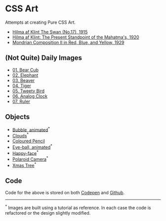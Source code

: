 # CSS Art

Attempts at creating Pure CSS Art.

- [Hilma af Klint The Swan (No.17), 1915](https://janegca.github.io/hilma/swan-17.html)
- [Hilma af Klint: The Present Standpoint of the Mahatma's, 1920](https://janegca.github.io/hilma/mahatma.html)
- [Mondrian Composition II in Red, Blue, and Yellow, 1929](https://janegca.github.io/mondrian/comp-II-rby.html)

## (Not Quite) Daily Images

- [01. Bear Cub](./daily-images/01-bear-cub.html)
- [02. Elephant](./daily-images/02-elephant.html)
- [03. Beaver](./daily-images/03-beaver.html)
- [04. Tiger](./daily-images/04-tiger.html)
- [05. Tweety Bird](./daily-images/05-tweety.html)
- [06. Analog Clock](./daily-images/06-clock)
- [07. Ruler](./daily-images/07-ruler)

## Objects

- [Bubble, animated](./objects/bubble.html)<sup>\*</sup>
- [Clouds](./objects/clouds.html)<sup>\*</sup>
- [Coloured Pencil](./objects/pencil-green.html)
- [Eye-ball, animated](./objects/eye-ball.html)<sup>\*</sup>
- [Happy-face](./objects/happy-face.html)<sup>\*</sup>
- [Polaroid Camera](./objects/polaroid.html)<sup>\*</sup>
- [Xmas Tree](./objects/xmas-tree.html)<sup>\*</sup>

## Code

Code for the above is stored on both  [Codepen](https://codepen.io/collection/XjjkgL) and [Github](https://github.com/janegca/css-art).

---

<sup>\*</sup> Images are built using a tutorial as reference. In each case the code is refactored or the design slightly modified.
